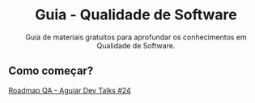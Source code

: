 <h1 align='center'> Guia - Qualidade de Software </h1>
<p align='center'>Guia de materiais gratuitos para aprofundar os conhecimentos em Qualidade de Software.</p>

<h2>Como começar?</h2>

<a href='https://www.youtube.com/watch?v=irIHzYtWl7E&t=1894s&ab_channel=AguiarDevTalks'><p>Roadmap QA - Aguiar Dev Talks #24</p></a>

